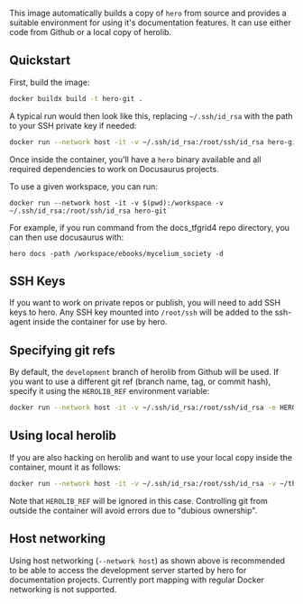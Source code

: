 This image automatically builds a copy of `hero` from source and provides a suitable environment for using it's documentation features. It can use either code from Github or a local copy of herolib.

## Quickstart

First, build the image:

```bash
docker buildx build -t hero-git .
```

A typical run would then look like this, replacing `~/.ssh/id_rsa` with the path to your SSH private key if needed:

```bash
docker run --network host -it -v ~/.ssh/id_rsa:/root/ssh/id_rsa hero-git
```

Once inside the container, you'll have a `hero` binary available and all required dependencies to work on Docusaurus projects.

To use a given workspace, you can run:

```
docker run --network host -it -v $(pwd):/workspace -v ~/.ssh/id_rsa:/root/ssh/id_rsa hero-git
```

For example, if you run command from the docs_tfgrid4 repo directory, you can then use docusaurus with:

```
hero docs -path /workspace/ebooks/mycelium_society -d
```

## SSH Keys

If you want to work on private repos or publish, you will need to add SSH keys to hero. Any SSH key mounted into `/root/ssh` will be added to the ssh-agent inside the container for use by hero.

## Specifying git refs

By default, the `development` branch of herolib from Github will be used. If you want to use a different git ref (branch name, tag, or commit hash), specify it using the `HEROLIB_REF` environment variable:

```bash
docker run --network host -it -v ~/.ssh/id_rsa:/root/ssh/id_rsa -e HEROLIB_REF=my_branch hero-git
```

## Using local herolib

If you are also hacking on herolib and want to use your local copy inside the container, mount it as follows:

```bash
docker run --network host -it -v ~/.ssh/id_rsa:/root/ssh/id_rsa -v ~/threefold/repos/herolib:/opt/herolib_mount hero-git
```

Note that `HEROLIB_REF` will be ignored in this case. Controlling git from outside the container will avoid errors due to "dubious ownership".

## Host networking

Using host networking (`--network host`) as shown above is recommended to be able to access the development server started by hero for documentation projects. Currently port mapping with regular Docker networking is not supported.
